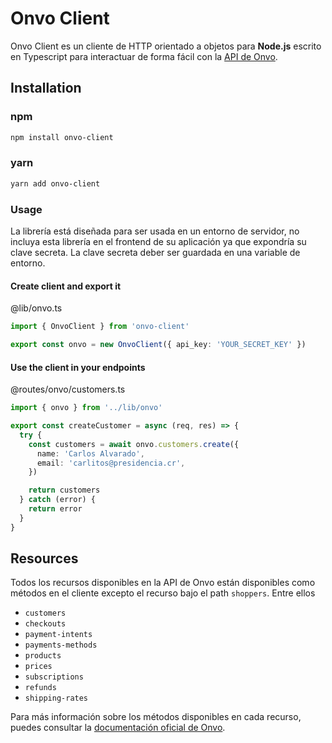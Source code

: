 # Onvo Client

Onvo Client es un cliente de HTTP orientado a objetos para **Node.js** escrito en Typescript para interactuar de forma fácil con la [API de Onvo](https://docs.onvopay.com).

## Installation

### npm

```bash
npm install onvo-client
```

### yarn

```bash
yarn add onvo-client
```

### Usage

La librería está diseñada para ser usada en un entorno de servidor, no incluya esta librería en el frontend de su aplicación ya que expondría su clave secreta.
La clave secreta deber ser guardada en una variable de entorno.

#### Create client and export it

@lib/onvo.ts

```typescript
import { OnvoClient } from 'onvo-client'

export const onvo = new OnvoClient({ api_key: 'YOUR_SECRET_KEY' })
```

#### Use the client in your endpoints

@routes/onvo/customers.ts

```typescript
import { onvo } from '../lib/onvo'

export const createCustomer = async (req, res) => {
  try {
    const customers = await onvo.customers.create({
      name: 'Carlos Alvarado',
      email: 'carlitos@presidencia.cr',
    })

    return customers
  } catch (error) {
    return error
  }
}
```

## Resources

Todos los recursos disponibles en la API de Onvo están disponibles como métodos en el cliente excepto el recurso bajo el path `shoppers`. Entre ellos

- `customers`
- `checkouts`
- `payment-intents`
- `payments-methods`
- `products`
- `prices`
- `subscriptions`
- `refunds`
- `shipping-rates`

Para más información sobre los métodos disponibles en cada recurso, puedes consultar la [documentación oficial de Onvo](https://docs.onvopay.com).
